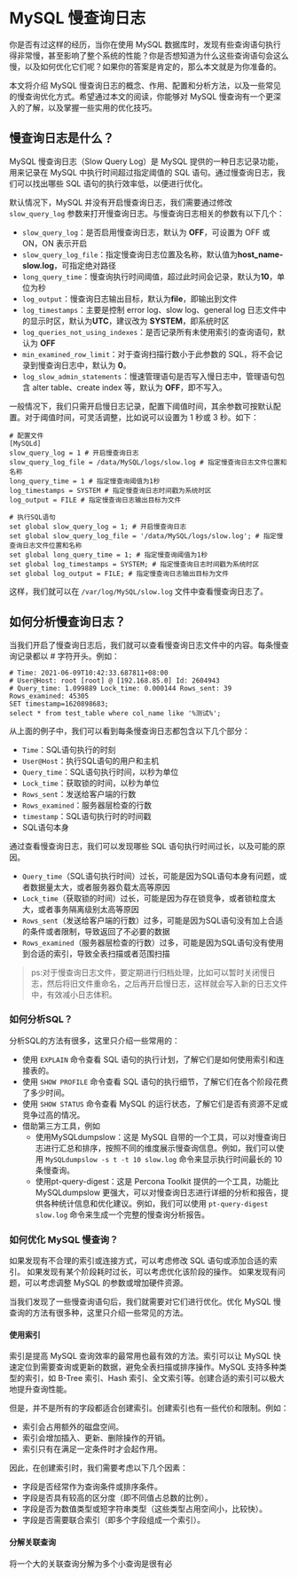 # MySQL 慢查询日志

你是否有过这样的经历，当你在使用 MySQL 数据库时，发现有些查询语句执行得非常慢，甚至影响了整个系统的性能？你是否想知道为什么这些查询语句会这么慢，以及如何优化它们呢？如果你的答案是肯定的，那么本文就是为你准备的。

本文将介绍 MySQL 慢查询日志的概念、作用、配置和分析方法，以及一些常见的慢查询优化方式。希望通过本文的阅读，你能够对 MySQL 慢查询有一个更深入的了解，以及掌握一些实用的优化技巧。

## 慢查询日志是什么？

MySQL 慢查询日志（Slow Query Log）是 MySQL 提供的一种日志记录功能，用来记录在 MySQL 中执行时间超过指定阈值的 SQL 语句。通过慢查询日志，我们可以找出哪些 SQL 语句的执行效率低，以便进行优化。

默认情况下，MySQL 并没有开启慢查询日志，我们需要通过修改 `slow_query_log` 参数来打开慢查询日志。与慢查询日志相关的参数有以下几个：

- `slow_query_log`：是否启用慢查询日志，默认为 **OFF**，可设置为 OFF 或 ON，ON 表示开启
- `slow_query_log_file`：指定慢查询日志位置及名称，默认值为**host_name-slow.log**，可指定绝对路径
- `long_query_time`：慢查询执行时间阈值，超过此时间会记录，默认为**10**，单位为秒
- `log_output`：慢查询日志输出目标，默认为**file**，即输出到文件
- `log_timestamps`：主要是控制 error log、slow log、general log 日志文件中的显示时区，默认为**UTC**，建议改为 **SYSTEM**，即系统时区
- `log_queries_not_using_indexes`：是否记录所有未使用索引的查询语句，默认为 **OFF**
- `min_examined_row_limit`：对于查询扫描行数小于此参数的 SQL，将不会记录到慢查询日志中，默认为 **0**。
- `log_slow_admin_statements`：慢速管理语句是否写入慢日志中，管理语句包含 alter table、create index 等，默认为 **OFF**，即不写入。

一般情况下，我们只需开启慢日志记录，配置下阈值时间，其余参数可按默认配置。对于阈值时间，可灵活调整，比如说可以设置为 1 秒或 3 秒。如下：

```text
# 配置文件
[MySQLd]
slow_query_log = 1 # 开启慢查询日志
slow_query_log_file = /data/MySQL/logs/slow.log # 指定慢查询日志文件位置和名称
long_query_time = 1 # 指定慢查询阈值为1秒
log_timestamps = SYSTEM # 指定慢查询日志时间戳为系统时区
log_output = FILE # 指定慢查询日志输出目标为文件

# 执行SQL语句
set global slow_query_log = 1; # 开启慢查询日志
set global slow_query_log_file = '/data/MySQL/logs/slow.log'; # 指定慢查询日志文件位置和名称
set global long_query_time = 1; # 指定慢查询阈值为1秒
set global log_timestamps = SYSTEM; # 指定慢查询日志时间戳为系统时区
set global log_output = FILE; # 指定慢查询日志输出目标为文件
```

这样，我们就可以在 `/var/log/MySQL/slow.log` 文件中查看慢查询日志了。

## 如何分析慢查询日志？

当我们开启了慢查询日志后，我们就可以查看慢查询日志文件中的内容。每条慢查询记录都以 # 字符开头。例如：

```text
# Time: 2021-06-09T10:42:33.687811+08:00
# User@Host: root [root] @ [192.168.85.0] Id: 2604943
# Query_time: 1.099889 Lock_time: 0.000144 Rows_sent: 39 Rows_examined: 45305
SET timestamp=1620898683;
select * from test_table where col_name like '%测试%';
```

从上面的例子中，我们可以看到每条慢查询日志都包含以下几个部分：

- `Time`：SQL语句执行的时刻
- `User@Host`：执行SQL语句的用户和主机
- `Query_time`：SQL语句执行时间，以秒为单位
- `Lock_time`：获取锁的时间，以秒为单位
- `Rows_sent`：发送给客户端的行数
- `Rows_examined`：服务器层检查的行数
- `timestamp`：SQL语句执行时的时间戳
- SQL语句本身

通过查看慢查询日志，我们可以发现哪些 SQL 语句执行时间过长，以及可能的原因。

 - `Query_time`（SQL语句执行时间）过长，可能是因为SQL语句本身有问题，或者数据量太大，或者服务器负载太高等原因
 - `Lock_time`（获取锁的时间）过长，可能是因为存在锁竞争，或者锁粒度太大，或者事务隔离级别太高等原因
 - `Rows_sent`（发送给客户端的行数）过多，可能是因为SQL语句没有加上合适的条件或者限制，导致返回了不必要的数据
 - `Rows_examined`（服务器层检查的行数）过多，可能是因为SQL语句没有使用到合适的索引，导致全表扫描或者范围扫描

> ps:对于慢查询日志文件，要定期进行归档处理，比如可以暂时关闭慢日志，然后将旧文件重命名，之后再开启慢日志，这样就会写入新的日志文件中，有效减小日志体积。

### 如何分析SQL？
分析SQL的方法有很多，这里只介绍一些常用的：

- 使用 `EXPLAIN` 命令查看 SQL 语句的执行计划，了解它们是如何使用索引和连接表的。
- 使用 `SHOW PROFILE` 命令查看 SQL 语句的执行细节，了解它们在各个阶段花费了多少时间。
- 使用 `SHOW STATUS` 命令查看 MySQL 的运行状态，了解它们是否有资源不足或竞争过高的情况。
- 借助第三方工具，例如
    - 使用MySQLdumpslow：这是 MySQL 自带的一个工具，可以对慢查询日志进行汇总和排序，按照不同的维度展示慢查询信息。例如，我们可以使用 `MySQLdumpslow -s t -t 10 slow.log` 命令来显示执行时间最长的 10 条慢查询。
    - 使用pt-query-digest：这是 Percona Toolkit 提供的一个工具，功能比 MySQLdumpslow 更强大，可以对慢查询日志进行详细的分析和报告，提供各种统计信息和优化建议。例如，我们可以使用 `pt-query-digest slow.log` 命令来生成一个完整的慢查询分析报告。 

### 如何优化 MySQL 慢查询？

如果发现有不合理的索引或连接方式，可以考虑修改 SQL 语句或添加合适的索引。
如果发现有某个阶段耗时过长，可以考虑优化该阶段的操作。
如果发现有问题，可以考虑调整 MySQL 的参数或增加硬件资源。


当我们发现了一些慢查询语句后，我们就需要对它们进行优化。优化 MySQL 慢查询的方法有很多种，这里只介绍一些常见的方法。

#### 使用索引

索引是提高 MySQL 查询效率的最常用也最有效的方法。索引可以让 MySQL 快速定位到需要查询或更新的数据，避免全表扫描或排序操作。MySQL 支持多种类型的索引，如 B-Tree 索引、Hash 索引、全文索引等。创建合适的索引可以极大地提升查询性能。

但是，并不是所有的字段都适合创建索引。创建索引也有一些代价和限制。例如：

- 索引会占用额外的磁盘空间。
- 索引会增加插入、更新、删除操作的开销。
- 索引只有在满足一定条件时才会起作用。

因此，在创建索引时，我们需要考虑以下几个因素：

- 字段是否经常作为查询条件或排序条件。
- 字段是否具有较高的区分度（即不同值占总数的比例）。
- 字段是否为数值类型或短字符串类型（这些类型占用空间小，比较快）。
- 字段是否需要联合索引（即多个字段组成一个索引）。

#### 分解关联查询

将一个大的关联查询分解为多个小查询是很有必
